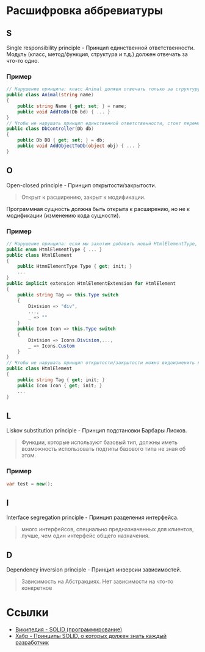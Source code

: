 # Расшифровка аббревиатуры
## S
Single responsibility principle - Принцип единственной ответственности.
Модуль (класс, метод/функция, структура и т.д.) должен отвечать за что-то одно.

### Пример

```csharp
// Нарушение принципа: класс Animal должен отвечать только за структуру (поля, методы) абстрактного животного, но не за добавление его в базу данных;
public class Animal(string name)
{
	public string Name { get; set; } = name;
	public void AddToDb(Db bd) { ... }
}
// Чтобы не нарушать принцип единственной ответственности, стоит переменести метод `AddToDB` в другой класс
public class DbController(Db db)
{
	public Db DB { get; set; } = db;
	public void AddObjectToDb(object obj) { ... }
}
```
## O
Open-closed principle - Принцип открытости/закрытости.
> Открыт к расширению, закрыт к модификации.

Программная сущность должна быть открыта к расширению, но не к модификации (изменению кода сущности).

### Пример

```csharp
// Нарушение принципа: если мы захотим добавить новый HtmlElementType, то придётся модифицировать `HtmlElementType` и свойства `Tag` `Icon` в HtmlElementExtension;
public enum HtmlElementType { ... }
public class HtmlElement
{
	public HtmnElementType Type { get; init; }
	...
}
public implicit extension HtmlElementExtension for HtmlElement
{
	public string Tag => this.Type switch 
	{
		Division => "div",
		...,
		_ => ""
	}
	public Icon Icon => this.Type switch
	{
		Division => Icons.Division,...,
		_ => Icons.Custom
	}
}
// Чтобы не нарушать принцип открытости/закрытости можно видоизменить класс `HtmlElement`, используя свойства `Tag` и `Icon`, вместо `Type`
public class HtmlElement
{
	public string Tag { get; init; }
	public Icon Icon { get; init; }
	...
}
``` 
## L
Liskov substitution principle - Принцип подстановки Барбары Лисков.
> Функции, которые используют базовый тип, должны иметь возможность использовать подтипы базового типа не зная об этом.

### Пример
```csharp
var test = new();
```
## I
Interface segregation principle - Принцип разделения интерфейса.
> много интерфейсов, специально предназначенных для клиентов, лучше, чем один интерфейс общего назначения.

## D
Dependency inversion principle - Принцип инверсии зависимостей.
> Зависимость на Абстракциях. Нет зависимости на что-то конкретное


# Ссылки
- [Википедия - SOLID (программирование)](https://ru.wikipedia.org/wiki/SOLID_(%D0%BF%D1%80%D0%BE%D0%B3%D1%80%D0%B0%D0%BC%D0%BC%D0%B8%D1%80%D0%BE%D0%B2%D0%B0%D0%BD%D0%B8%D0%B5))
- [Хабр - Принципы SOLID, о которых должен знать каждый разработчик](https://habr.com/ru/companies/ruvds/articles/426413/)